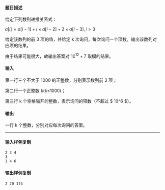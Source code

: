 #### 题目描述

给定下列数列递推关系式：

$a[i]=a[i−1]+i×a[i-2]+2×a[i−3], i>3$

给定该数列的前 3 项的值，并给定 k 次询问，每次询问一个项数，输出该数列对应项的结果。

由于结果可能很大，故输出答案对 $10^{12}+7$ 取模的结果。

#### 输入

第一行三个不大于 1000 的正整数，分别表示数列前 3 项；

第二行一个正整数 k(k≤1000)；

第三行 k 个空格隔开的整数，表示询问的项数（不超过 $ 10^6 $）。

#### 输出

一行 k 个整数，分别对应每次询问的答案。

___

#### 输入样例复制

```
2 3 4
3
1 4 6
```

#### 输出样例复制

```
2 20 174
```